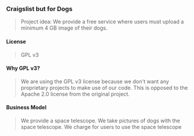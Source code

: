 ### Craigslist but for Dogs

> Project idea: We provide a free service where users must upload a minimum 4 GB image of their dogs.

#### License
> GPL v3

#### Why GPL v3?
> We are using the GPL v3 license because we don't want any proprietary projects to make use of our code. This is opposed to the Apache 2.0 license from the original project. 

#### Business Model
> We provide a space telescope. We take pictures of dogs with the space telescope. We charge for users to use the space telescope
